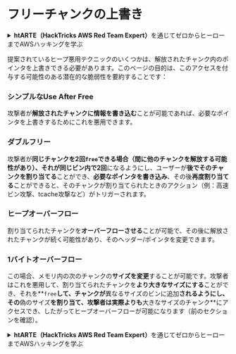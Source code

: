 # フリーチャンクの上書き

<details>

<summary><strong>htARTE（HackTricks AWS Red Team Expert）</strong>を通じてゼロからヒーローまでAWSハッキングを学ぶ</summary>

HackTricksをサポートする他の方法：

- **HackTricksで企業を宣伝**したい場合や**HackTricksをPDFでダウンロード**したい場合は、[**SUBSCRIPTION PLANS**](https://github.com/sponsors/carlospolop)をチェックしてください！
- [**公式PEASS＆HackTricksスワッグ**](https://peass.creator-spring.com)を入手する
- [**The PEASS Family**](https://opensea.io/collection/the-peass-family)を発見し、独占的な[**NFTs**](https://opensea.io/collection/the-peass-family)のコレクションを見つける
- **Discordグループ**に参加する💬(https://discord.gg/hRep4RUj7f)または[**telegramグループ**](https://t.me/peass)に参加するか、**Twitter**🐦で私たちをフォローする[**@hacktricks\_live**](https://twitter.com/hacktricks\_live)**.**
- **ハッキングトリックを共有するために** [**HackTricks**](https://github.com/carlospolop/hacktricks)と[**HackTricks Cloud**](https://github.com/carlospolop/hacktricks-cloud)のGitHubリポジトリにPRを提出する

</details>

提案されているヒープ悪用テクニックのいくつかは、解放されたチャンク内のポインタを上書きできる必要があります。このページの目的は、このアクセスを付与する可能性のある潜在的な脆弱性を要約することです：

### シンプルなUse After Free

攻撃者が**解放されたチャンクに情報を書き込む**ことが可能であれば、必要なポインタを上書きするためにこれを悪用できます。

### ダブルフリー

攻撃者が**同じチャンクを2回`free`**できる場合（間に他のチャンクを解放する可能性があり）、それが**同じビン内で2回**になるようにし、ユーザーが**後でそのチャンクを割り当てる**ことができ、**必要なポインタを書き込み**、その後**再度割り当てる**ことができると、そのチャンクが割り当てられたときのアクション（例：高速ビン攻撃、tcache攻撃など）がトリガーされます。

### ヒープオーバーフロー

割り当てられたチャンクを**オーバーフローさせる**ことが可能で、その後に解放されたチャンクが続く可能性があり、そのヘッダー/ポインタを変更できます。

### 1バイトオーバーフロー

この場合、メモリ内の次のチャンクの**サイズを変更**することが可能です。攻撃者はこれを悪用して、割り当てられたチャンクを**より大きなサイズにする**ことができ、それを**`free`**して、チャンクが**異なるサイズのビンに追加**されるようにし、その**偽のサイズ**を割り当て、攻撃者は実際よりも**大きなサイズのチャンク**にアクセスでき、したがってヒープオーバーフローが可能になります（前のセクションを確認）。 

<details>

<summary><strong>htARTE（HackTricks AWS Red Team Expert）</strong>を通じてゼロからヒーローまでAWSハッキングを学ぶ</summary>

HackTricksをサポートする他の方法：

- **HackTricksで企業を宣伝**したい場合や**HackTricksをPDFでダウンロード**したい場合は、[**SUBSCRIPTION PLANS**](https://github.com/sponsors/carlospolop)をチェックしてください！
- [**公式PEASS＆HackTricksスワッグ**](https://peass.creator-spring.com)を入手する
- [**The PEASS Family**](https://opensea.io/collection/the-peass-family)を発見し、独占的な[**NFTs**](https://opensea.io/collection/the-peass-family)のコレクションを見つける
- **Discordグループ**に参加する💬(https://discord.gg/hRep4RUj7f)または[**telegramグループ**](https://t.me/peass)に参加するか、**Twitter**🐦で私たちをフォローする[**@hacktricks\_live**](https://twitter.com/hacktricks\_live)**.**
- **ハッキングトリックを共有するために** [**HackTricks**](https://github.com/carlospolop/hacktricks)と[**HackTricks Cloud**](https://github.com/carlospolop/hacktricks-cloud)のGitHubリポジトリにPRを提出する

</details>
